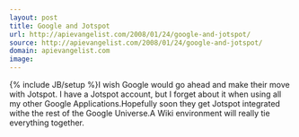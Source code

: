 ```yaml
---
layout: post
title: Google and Jotspot
url: http://apievangelist.com/2008/01/24/google-and-jotspot/
source: http://apievangelist.com/2008/01/24/google-and-jotspot/
domain: apievangelist.com
image: 
---
```

{% include JB/setup %}I wish Google would go ahead and make their move with Jotspot.  I have a Jotspot account, but I forget about it when using all my other Google Applications.Hopefully soon they get Jotspot integrated withe the rest of the Google Universe.A  Wiki environment will really tie everything together.